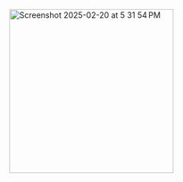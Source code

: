 <img width="294" alt="Screenshot 2025-02-20 at 5 31 54 PM" src="https://github.com/user-attachments/assets/27a035e3-612d-45e2-87d0-7b397e29e2c6" />
